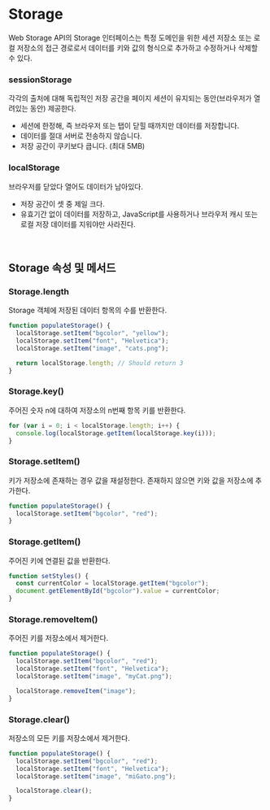 # Storage

Web Storage API의 Storage 인터페이스는 특정 도메인을 위한 세션 저장소 또는 로컬 저장소의 접근 경로로서 데이터를 키와 값의 형식으로 추가하고 수정하거나 삭제할 수 있다.

### sessionStorage

각각의 출처에 대해 독립적인 저장 공간을 페이지 세션이 유지되는 동안(브라우저가 열려있는 동안) 제공한다.

- 세션에 한정해, 즉 브라우저 또는 탭이 닫힐 때까지만 데이터를 저장합니다.
- 데이터를 절대 서버로 전송하지 않습니다.
- 저장 공간이 쿠키보다 큽니다. (최대 5MB)

### localStorage

브라우저를 닫았다 열어도 데이터가 남아있다.

- 저장 공간이 셋 중 제일 크다.
- 유효기간 없이 데이터를 저장하고, JavaScript를 사용하거나 브라우저 캐시 또는 로컬 저장 데이터를 지워야만 사라진다.

<br/>

## Storage 속성 및 메서드

### Storage.length

Storage 객체에 저장된 데이터 항목의 수를 반환한다.

```js
function populateStorage() {
  localStorage.setItem("bgcolor", "yellow");
  localStorage.setItem("font", "Helvetica");
  localStorage.setItem("image", "cats.png");

  return localStorage.length; // Should return 3
}
```

### Storage.key()

주어진 숫자 n에 대하여 저장소의 n번째 항목 키를 반환한다.

```js
for (var i = 0; i < localStorage.length; i++) {
  console.log(localStorage.getItem(localStorage.key(i)));
}
```

### Storage.setItem()

키가 저장소에 존재하는 경우 값을 재설정한다. 존재하지 않으면 키와 값을 저장소에 추가한다.

```js
function populateStorage() {
  localStorage.setItem("bgcolor", "red");
}
```

### Storage.getItem()

주어진 키에 연결된 값을 반환한다.

```js
function setStyles() {
  const currentColor = localStorage.getItem("bgcolor");
  document.getElementById("bgcolor").value = currentColor;
}
```

### Storage.removeItem()

주어진 키를 저장소에서 제거한다.

```js
function populateStorage() {
  localStorage.setItem("bgcolor", "red");
  localStorage.setItem("font", "Helvetica");
  localStorage.setItem("image", "myCat.png");

  localStorage.removeItem("image");
}
```

### Storage.clear()

저장소의 모든 키를 저장소에서 제거한다.

```js
function populateStorage() {
  localStorage.setItem("bgcolor", "red");
  localStorage.setItem("font", "Helvetica");
  localStorage.setItem("image", "miGato.png");

  localStorage.clear();
}
```

<br/>
